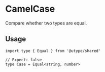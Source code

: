 
# CamelCase

Compare whether two types are equal.

## Usage

```ts{3}
import type { Equal } from '@utype/shared'

// Expect: false
type Case = Equal<string, number>
```
